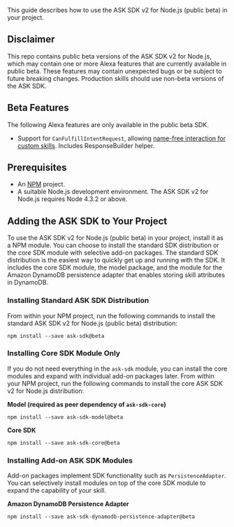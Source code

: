 This guide describes how to use the ASK SDK v2 for Node.js (public beta) in your project.

## Disclaimer

This repo contains public beta versions of the ASK SDK v2 for Node.js, which may contain one or more Alexa features that are currently available in public beta. These features may contain unexpected bugs or be subject to future breaking changes. Production skills should use non-beta versions of the ASK SDK.

## Beta Features
The following Alexa features are only available in the public beta SDK.

* Support for `CanFulfillIntentRequest`, allowing [name-free interaction for custom skills](https://developer.amazon.com/docs/custom-skills/implement-canfulfillintentrequest-for-name-free-interaction.html). Includes ResponseBuilder helper.

## Prerequisites

* An [NPM](https://www.npmjs.com/) project.
* A suitable Node.js development environment. The ASK SDK v2 for Node.js requires Node 4.3.2 or above.

## Adding the ASK SDK to Your Project

To use the ASK SDK v2 for Node.js (public beta) in your project, install it as a NPM module. You can choose to install the standard SDK distribution or the core SDK module with selective add-on packages. The standard SDK distribution is the easiest way to quickly get up and running with the SDK. It includes the core SDK module, the model package, and the module for the Amazon DynamoDB persistence adapter that enables storing skill attributes in DynamoDB.

### Installing Standard ASK SDK Distribution

From within your NPM project, run the following commands to install the standard ASK SDK v2 for Node.js (public beta) distribution:

```
npm install --save ask-sdk@beta
```

### Installing Core SDK Module Only

If you do not need everything in the `ask-sdk` module, you can install the core modules and expand with individual add-on packages later. From within your NPM project, run the following commands to install the core ASK SDK v2 for Node.js distribution:

**Model (required as peer dependency of **`ask-sdk-core`**)**

```
npm install --save ask-sdk-model@beta
```

**Core SDK**

```
npm install --save ask-sdk-core@beta
```

### Installing Add-on ASK SDK Modules

Add-on packages implement SDK functionality such as `PersistenceAdapter`. You can selectively install modules on top of the core SDK module to expand the capability of your skill.

**Amazon DynamoDB Persistence Adapter**

```
npm install --save ask-sdk-dynamodb-persistence-adapter@beta
```
